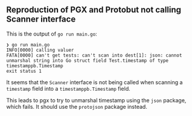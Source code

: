 ## Reproduction of PGX and Protobut not calling Scanner interface

This is the output of `go run main.go`:

```
❯ go run main.go
INFO[0000] calling valuer
FATA[0000] can't get tests: can't scan into dest[1]: json: cannot unmarshal string into Go struct field Test.timestamp of type timestamppb.Timestamp
exit status 1
```

It seems that the `Scanner` interface is not being called when scanning a `timestamp` field into a `timestamppb.Timestamp` field.

This leads to pgx to try to unmarshal timestamp using the `json` package, which fails. It should use the `protojson` package instead.
